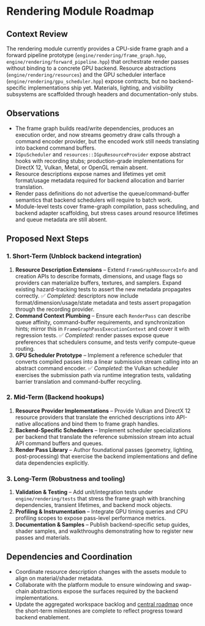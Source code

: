 # Rendering Module Roadmap

## Context Review

The rendering module currently provides a CPU-side frame graph and a forward pipeline prototype (`engine/rendering/frame_graph.hpp`, `engine/rendering/forward_pipeline.hpp`) that orchestrate render passes without binding to a concrete GPU backend. Resource abstractions (`engine/rendering/resources`) and the GPU scheduler interface (`engine/rendering/gpu_scheduler.hpp`) expose contracts, but no backend-specific implementations ship yet. Materials, lighting, and visibility subsystems are scaffolded through headers and documentation-only stubs.

## Observations

- The frame graph builds read/write dependencies, produces an execution order, and now streams geometry draw calls through a command encoder provider, but the encoded work still needs translating into backend command buffers.
- `IGpuScheduler` and `resources::IGpuResourceProvider` expose abstract hooks with recording stubs; production-grade implementations for DirectX 12, Vulkan, Metal, or OpenGL remain absent.
- Resource descriptions expose names and lifetimes yet omit format/usage metadata required for backend allocation and barrier translation.
- Render pass definitions do not advertise the queue/command-buffer semantics that backend schedulers will require to batch work.
- Module-level tests cover frame-graph compilation, pass scheduling, and backend adapter scaffolding, but stress cases around resource lifetimes and queue metadata are still absent.

## Proposed Next Steps

### 1. Short-Term (Unblock backend integration)

1. **Resource Description Extensions** – Extend `FrameGraphResourceInfo` and creation APIs to describe formats, dimensions, and usage flags so providers can materialize buffers, textures, and samplers. Expand existing hazard-tracking tests to assert the new metadata propagates correctly. ✅ *Completed:* descriptors now include format/dimension/usage/state metadata and tests assert propagation through the recording provider.
2. **Command Context Plumbing** – Ensure each `RenderPass` can describe queue affinity, command-buffer requirements, and synchronization hints; mirror this in `FrameGraphPassExecutionContext` and cover it with regression tests. ✅ *Completed:* render passes expose queue preferences that schedulers consume, and tests verify compute-queue routing.
3. **GPU Scheduler Prototype** – Implement a reference scheduler that converts compiled passes into a linear submission stream calling into an abstract command encoder. ✅ *Completed:* the Vulkan scheduler exercises the submission path via runtime integration tests, validating barrier translation and command-buffer recycling.

### 2. Mid-Term (Backend hookups)

1. **Resource Provider Implementations** – Provide Vulkan and DirectX 12 resource providers that translate the enriched descriptions into API-native allocations and bind them to frame graph handles.
2. **Backend-Specific Schedulers** – Implement scheduler specializations per backend that translate the reference submission stream into actual API command buffers and queues.
3. **Render Pass Library** – Author foundational passes (geometry, lighting, post-processing) that exercise the backend implementations and define data dependencies explicitly.

### 3. Long-Term (Robustness and tooling)

1. **Validation & Testing** – Add unit/integration tests under `engine/rendering/tests` that stress the frame graph with branching dependencies, transient lifetimes, and backend mock objects.
2. **Profiling & Instrumentation** – Integrate GPU timing queries and CPU profiling scopes to expose pass-level performance metrics.
3. **Documentation & Samples** – Publish backend-specific setup guides, shader samples, and walkthroughs demonstrating how to register new passes and materials.

## Dependencies and Coordination

- Coordinate resource description changes with the assets module to align on material/shader metadata.
- Collaborate with the platform module to ensure windowing and swap-chain abstractions expose the surfaces required by the backend implementations.
- Update the aggregated workspace backlog and [central roadmap](../../ROADMAP.md#subsystem-alignment) once the short-term milestones are complete to reflect progress toward backend enablement.
